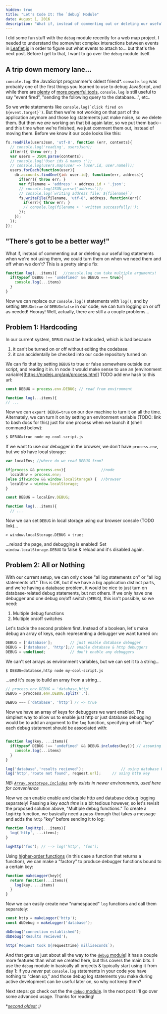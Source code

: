 ```yaml
---
hidden: true
title: "Let's Code It: The `debug` Module"
date: August 1, 2016
description: "What if, instead of commenting out or deleting our useful log statements when we're not using them, we could turn them on when we need them and off when we don't? The `debug` module lets us do that-- but how does it work? Let's find out!"
---
```


I did some fun stuff with the `debug` module recently for a web map project. I needed to understand the somewhat complex interactions between events in [Leaflet.js](http://leafletjs.com/) in order to figure out what events to attach to... but that's the next post. Before I get to that, I want to go over the `debug` module itself.

## A trip down memory lane...

`console.log`: the JavaScript programmer's oldest friend*. `console.log` was probably one of the first things you learned to use to debug JavaScript, and while there are [plenty](https://code.visualstudio.com/docs/runtimes/nodejs#_debugging-your-express-application) of [more powerful tools](https://developer.mozilla.org/en-US/docs/Tools/Debugger), `console.log` is still useful to say "event fired", "sending the following query to the database...", etc..

So we write statements like ``console.log(`click fired on ${event.target}`)``. But then we're not working on that part of the application anymore and those log statements just make noise, so we delete them. But then we *are* working on that bit again later, so we put them back-- and this time when we're finished, we just comment them out, instead of moving them. Before we know it our code looks like this:

```js
fs.readFile(usersJson, 'utf-8', function (err, contents){
  // console.log('reading', usersJson);
  if(err){ throw err; }
  var users = JSON.parse(contents);
  // console.log('User ids & names :');
  // console.log(users.map(user => [user.id, user.name]));
  users.forEach(function(user){
    db.accounts.findOne({id: user.id}, function(err, address){
      if(err){ throw err; }
      var filename = 'address' + address.id + '.json';
      // console.log(JSON.parse('address'));
      // console.log(`writing address file: ${filename}`)
      fs.writeFile(filename, 'utf-8', address, function(err){
        if(err){ throw err; }
        // console.log(filename + ' written successfully!');
      });
    });
  });
});
```

## "There's got to be a better way!"

What if, instead of commenting out or deleting our useful log statements when we're not using them, we could turn them on when we need them and off when we don't? This is a pretty simple fix:

```js
function log(...items){   //console.log can take multiple arguments!
  if(typeof DEBUG !== 'undefined' && DEBUG === true){
    console.log(...items)
  }
}
```

Now we can replace our `console.log()` statements with `log()`, and by setting `DEBUG=true` or `DEBUG=false` in our code, we can turn logging on or off as needed! Hooray! Well, actually, there are still a a couple problems...

## Problem 1: Hardcoding

In our current system, `DEBUG` must be hardcoded, which is bad because

1. it can't be turned on or off without editing the codebase
2. it can accidentally be checked into our code repository turned on

We can fix that by setting `DEBUG` to true or false somewhere outside our script, and reading it in. In node it would make sense to use an (environment variable)[https://nodejs.org/api/process.html] TODO add env hash to this url:

```js
const DEBUG = process.env.DEBUG; // read from environment

function log(...items){
// ...
```

Now we can `export DEBUG=true` on our dev machine to turn it on all the time. Alternately, we can turn it on by setting an environment variable (TODO: link to bash docs for this) just for one process when we launch it (shell command below):
```sh
$ DEBUG=true node my-cool-script.js
```

If we want to use our debugger in the browser, we don't have `process.env`, but we *do* have local storage:

```js
var localEnv; //where do we read DEBUG from?

if(process && process.env){                //node
  localEnv = process.env;
}else if(window && window.localStorage) {  //browser
  localEnv = window.localStorage;
}

const DEBUG = localEnv.DEBUG;

function log(...items){
  // ...
```

Now we can set `DEBUG` in local storage using our browser console (TODO link)...

```
> window.localStorage.DEBUG = true;
```

...reload the page, and debugging is enabled! Set `window.localStorage.DEBUG` to false & reload and it's disabled again.

## Problem 2: All or Nothing

With our current setup, we can only chose "all log statements on" or "all log statements off." This is OK, but if we have a big application distinct parts, and we're having a database problem, it would be nice to just turn on database-related debug statements, but not others. If we only have one debugger and one debug on/off switch (`DEBUG`), this isn't possible, so we need:

1. Multiple debug functions
2. Multiple on/off switches

Let's tackle the second problem first. Instead of a boolean, let's make debug an array of keys, each representing a debugger we want turned on:

```js
DEBUG = ['database'];        // just enable database debugger
DEBUG = ['database', 'http'];// enable database & http debuggers
DEBUG = undefined;           // don't enable any debuggers
```

We can't set arrays as environment variables, but we can set it to a string...
```
$ DEBUG=database,http node my-cool-script.js
```

...and it's easy to build an array from a string...

```js
// process.env.DEBUG = 'database,http'
DEBUG = proccess.env.DEBUG.split(',');

DEBUG === ['database', 'http'] // => true 
```

Now we have an array of keys for debuggers we want enabled. The simplest way to allow us to enable just http or just database debugging would be to add an argument to the `log` function, specifying which "key" each debug statement should be associated with:

```js

function log(key, ...items){
  if(typeof DEBUG !== 'undefined' && DEBUG.includes(key)){ // assuming we're using 
    console.log(...items)
  }
}

log('database','results recieved');                 // using database key
log('http','route not found', request.url);     // using http key
```
*NB: [`Array.prototype.includes`](http://kangax.github.io/compat-table/es2016plus/#test-Array.prototype.includes_Array.prototype.includes) only exists in newer environments, used here for convenience*

Now we can enable enable and disable http and database debug logging separately! Passing a key *each time* is a bit tedious however, so let's revisit the proposed solution above, "Multiple debug functions." To create a `logHttp` function, we basically need a pass-through that takes a message and adds the `http` "key" before sending it to log:

```js
function logHttp(...items){
  log('http', ...items);
}

logHttp('foo'); // --> log('http', 'foo');
```

Using [higher-order functions](https://strongloop.com/strongblog/higher-order-functions-in-es6easy-as-a-b-c/) (in this case a function that returns a function), we can make a "factory" to produce debugger functions bound to a certain key:

```js
function makeLogger(key){
  return function(...items){
    log(key, ...items)
  }
}
```

Now we can easily create new "namespaced" `log` functions and call them separately: 
```js
const http = makeLogger('http');
const dbDebug = makeLogger('database');

dbDebug('connection established');
dbDebug('Results recieved');

http(`Request took ${requestTime} milliseconds`);
``` 

And that gets us just about all the way to the [`debug` module](https://github.com/visionmedia/debug)! It has a couple more features than what we created here, but this covers the main bits. I use the `debug` module in basically all projects & typically start using it from day 1: if you *never* put `console.log` statements in your code you have nothing to "clean up," and those debug log statements you make during active development can be useful later on, so why not keep them?

Next steps: go check out the the [`debug` module](https://github.com/visionmedia/debug). In the next post I'll go over some advanced usage. Thanks for reading!

\**[second oldest](https://developer.mozilla.org/en-US/docs/Web/API/Window/alert) ;)*